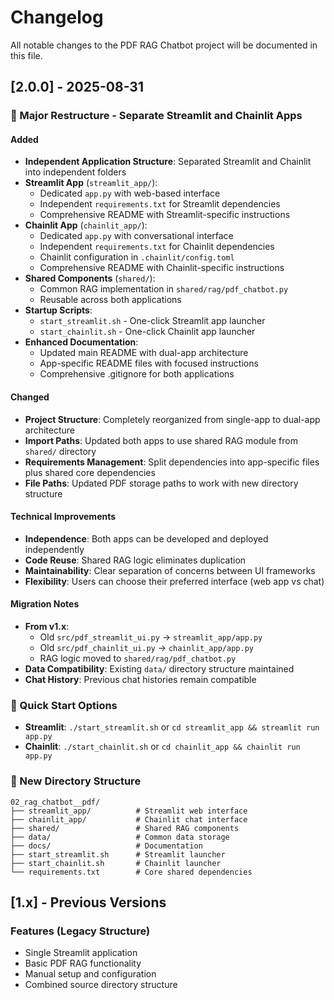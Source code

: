 # Changelog

All notable changes to the PDF RAG Chatbot project will be documented in this file.

## [2.0.0] - 2025-08-31

### 🎉 Major Restructure - Separate Streamlit and Chainlit Apps

#### Added
- **Independent Application Structure**: Separated Streamlit and Chainlit into independent folders
- **Streamlit App** (`streamlit_app/`):
  - Dedicated `app.py` with web-based interface
  - Independent `requirements.txt` for Streamlit dependencies
  - Comprehensive README with Streamlit-specific instructions
- **Chainlit App** (`chainlit_app/`):
  - Dedicated `app.py` with conversational interface
  - Independent `requirements.txt` for Chainlit dependencies
  - Chainlit configuration in `.chainlit/config.toml`
  - Comprehensive README with Chainlit-specific instructions
- **Shared Components** (`shared/`):
  - Common RAG implementation in `shared/rag/pdf_chatbot.py`
  - Reusable across both applications
- **Startup Scripts**:
  - `start_streamlit.sh` - One-click Streamlit app launcher
  - `start_chainlit.sh` - One-click Chainlit app launcher
- **Enhanced Documentation**:
  - Updated main README with dual-app architecture
  - App-specific README files with focused instructions
  - Comprehensive .gitignore for both applications

#### Changed
- **Project Structure**: Completely reorganized from single-app to dual-app architecture
- **Import Paths**: Updated both apps to use shared RAG module from `shared/` directory
- **Requirements Management**: Split dependencies into app-specific files plus shared core dependencies
- **File Paths**: Updated PDF storage paths to work with new directory structure

#### Technical Improvements
- **Independence**: Both apps can be developed and deployed independently
- **Code Reuse**: Shared RAG logic eliminates duplication
- **Maintainability**: Clear separation of concerns between UI frameworks
- **Flexibility**: Users can choose their preferred interface (web app vs chat)

#### Migration Notes
- **From v1.x**: 
  - Old `src/pdf_streamlit_ui.py` → `streamlit_app/app.py`
  - Old `src/pdf_chainlit_ui.py` → `chainlit_app/app.py`
  - RAG logic moved to `shared/rag/pdf_chatbot.py`
- **Data Compatibility**: Existing `data/` directory structure maintained
- **Chat History**: Previous chat histories remain compatible

### 🚀 Quick Start Options
- **Streamlit**: `./start_streamlit.sh` or `cd streamlit_app && streamlit run app.py`
- **Chainlit**: `./start_chainlit.sh` or `cd chainlit_app && chainlit run app.py`

### 📁 New Directory Structure
```
02_rag_chatbot__pdf/
├── streamlit_app/          # Streamlit web interface
├── chainlit_app/           # Chainlit chat interface  
├── shared/                 # Shared RAG components
├── data/                   # Common data storage
├── docs/                   # Documentation
├── start_streamlit.sh      # Streamlit launcher
├── start_chainlit.sh       # Chainlit launcher
└── requirements.txt        # Core shared dependencies
```

## [1.x] - Previous Versions

### Features (Legacy Structure)
- Single Streamlit application
- Basic PDF RAG functionality
- Manual setup and configuration
- Combined source directory structure
